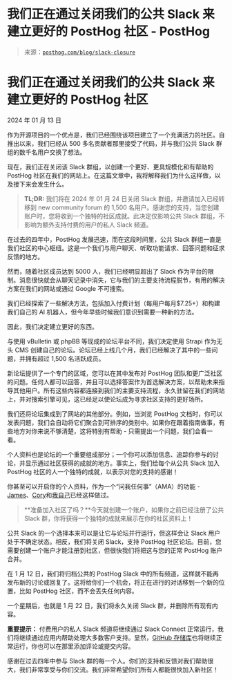 <!--yml

类别：未分类

日期：2024 年 05 月 27 日 14:47:08

-->

# 我们正在通过关闭我们的公共 Slack 来建立更好的 PostHog 社区 - PostHog

> 来源：[`posthog.com/blog/slack-closure`](https://posthog.com/blog/slack-closure)

# 我们正在通过关闭我们的公共 Slack 来建立更好的 PostHog 社区

2024 年 01 月 13 日

作为开源项目的一个优点是，我们已经围绕该项目建立了一个充满活力的社区。自推出以来，我们已经从 500 多名贡献者那里接受了代码，并与我们公共 Slack 群组的数千名用户交换了想法。

现在，我们正在关闭该 Slack 群组，以创建一个更好、更具规模化和有帮助的 PostHog 社区在我们的网站上。在这篇文章中，我将解释我们为什么这样做，以及接下来会发生什么。

> **TL;DR:** 我们将在 2024 年 01 月 24 日关闭 Slack 群组，并邀请加入已经转移到 new community forum 的 1,500 名用户。感谢您的支持，当您创建账户时，您将收到一个独特的社区成就。此决定仅影响公共 Slack 群组，不影响为额外支持付费的用户的私人 Slack 频道。

在过去的四年中，PostHog 发展迅速，而在这段时间里，公共 Slack 群组一直是我们社区的中心枢纽。这是一个我们与用户聊天、听取功能请求、回答问题和征求反馈的地方。

然而，随着社区成员达到 5000 人，我们已经明显超出了 Slack 作为平台的限制。消息很快就会从聊天记录中消失，它与我们的主要支持流程脱节，有用的解决方案在我们的网站或通过 Google 不可搜索。

我们已经探索了一些解决方法，包括加入付费计划（每用户每月$7.25+）和构建我们自己的 AI 机器人，但今年早些时候我们意识到需要一种新的方法。

因此，我们决定建立更好的东西。

与使用 vBulletin 或 phpBB 等现成的论坛平台不同，我们决定使用 Strapi 作为无头 CMS 创建自己的论坛。论坛已经上线几个月，我们已经解决了其中的一些问题，并拥有超过 1,500 名活跃成员。

新论坛提供了一个专门的区域，您可以在其中发布对 PostHog 团队和更广泛社区的问题。任何人都可以回答，并且可以选择答案作为首选解决方案，以帮助未来指导其他用户。所有这些内容都连接到我们的主要支持流程，永久驻留在我们的网站上，并对搜索引擎可见，这已经足以使论坛成为寻求社区支持的更好场所。

我们还将论坛集成到了网站的其他部分。例如，当浏览 PostHog 文档时，你可以发表问题，我们会自动将它们聚合到可排序的类别中。如果你在跟着指南做事，有些地方对你来说不够清楚，这将特别有帮助 - 只需提出一个问题，我们会看一看。

个人资料也是论坛的一个重要组成部分；一个你可以添加信息、追踪你参与的讨论，并显示通过社区获得的成就的地方。事实上，我们给每个从公共 Slack 加入 PostHog 社区的人一个独特的成就，以表示对您的支持的感谢！

你甚至可以开启你的个人资料，作为一个“问我任何事”（AMA）的功能 - [James](https://posthog.com/community/profiles/71)、[Cory](https://posthog.com/community/profiles/2)和[我自己](https://posthog.com/community/profiles/59)已经这样做过。

> **准备加入社区了吗？**今天就创建一个账户，如果你之前已经注册了公共 Slack 群，你将获得一个独特的成就来展示在你的社区资料上！

公共 Slack 的一个选择本来可以是让它与论坛并行运行，但这样会让 Slack 用户处于不确定状态。相反，我们将关闭 Slack，支持 PostHog 社区论坛。目前，您需要创建一个账户才能注册到社区，但很快我们将把这与您的正常 PostHog 账户合并。

在 1 月 12 日，我们将归档公共的 PostHog Slack 中的所有频道，这样就不能再发布新的讨论或回复了。这将给你们一个机会，将正在进行的对话移到一个新的位置，比如 PostHog 社区，而不会丢失任何内容。

一个星期后，也就是 1 月 22 日，我们将永久关闭 Slack 群，并删除所有现有内容。

**重要提示：** 付费用户的私人 Slack 频道将继续通过 Slack Connect 正常运行，我们将继续通过应用内帮助处理大多数客户支持。显然，[GitHub 存储库](https://github.com/PostHog/)也将继续正常运行，你也可以在那里添加评论或提交内容。

感谢在过去四年中参与 Slack 群的每一个人。你们的支持和反馈对我们帮助很大，我们非常享受与你们交流。我们非常希望你们所有人都能很快加入新社区！
